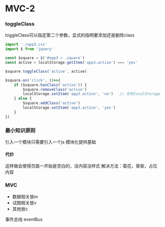 # MVC-2

### toggleClass
toggleClass可以指定第二个参数，显式的指明要添加还是删除class
```javascript
import './app3.css'
import $ from 'jquery'

const $square = $('#app3 > .square')
const active = localStorage.getItem('app3.active') === 'yes'

$square.toggleClass('active', active)

$square.on('click', ()=>{
    if ($square.hasClass('active')) {
        $square.removeClass('active')
        localStorage.setItem('app3.active', 'no')   // 存到localStorage里的是字符串
    } else {
        $square.addClass('active')
        localStorage.setItem('app3.active', 'yes')
    }
})
```
### 最小知识原则
引入一个模块只需要引入一个js
模块化提供基础
#### 代价
这样做会使得页面一开始是空白的，没内容没样式
解决方法：菊花，骨架，占位内容
### MVC

- 数据相关放m
- 试图相关放v
- 其他放c



事件总线 eventBus


